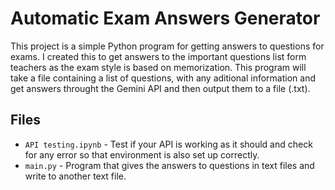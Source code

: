 # Automatic Exam Answers Generator

This project is a simple Python program for getting answers to questions for exams. I created this to get answers to the important questions list form teachers as the exam style is based on memorization. This program will take a file containing a list of questions, with any aditional information and get answers throught the Gemini API and then output them to a file (.txt).

## Files

* `API testing.ipynb` - Test if your API is working as it should and check for any error so that environment is also set up correctly.
* `main.py` - Program that gives the answers to questions in text files and write to another text file.
